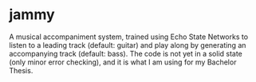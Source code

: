 jammy
=====

A musical accompaniment system, trained using Echo State Networks to listen to a leading track (default: guitar) and play along by generating an accompanying track (default: bass). The code is not yet in a solid state (only minor error checking), and it is what I am using for my Bachelor Thesis.
